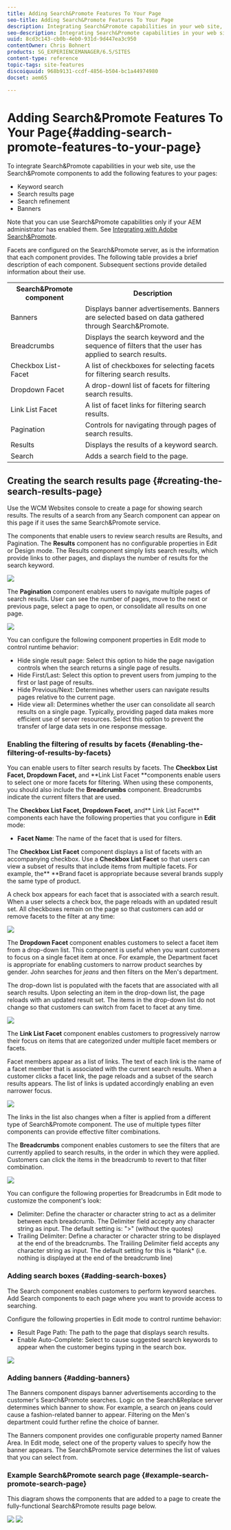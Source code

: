```yaml
---
title: Adding Search&Promote Features To Your Page
seo-title: Adding Search&Promote Features To Your Page
description: Integrating Search&Promote capabilities in your web site, you can use the Search&Promote components to add features to your pages such as keyword search, search results page search refinement, and banners.
seo-description: Integrating Search&Promote capabilities in your web site, you can use the Search&Promote components to add features to your pages such as keyword search, search results page search refinement, and banners.
uuid: 8cd3c143-cb0b-4eb0-931d-9d447ea3c950
contentOwner: Chris Bohnert
products: SG_EXPERIENCEMANAGER/6.5/SITES
content-type: reference
topic-tags: site-features
discoiquuid: 968b9131-ccdf-4856-b504-bc1a44974980
docset: aem65

---
```


# Adding Search&Promote Features To Your Page{#adding-search-promote-features-to-your-page}

To integrate Search&Promote capabilities in your web site, use the Search&Promote components to add the following features to your pages:

* Keyword search  
* Search results page
* Search refinement
* Banners

Note that you can use Search&Promote capabilities only if your AEM administrator has enabled them. See [Integrating with Adobe Search&Promote](../../../sites/administering/using/search-and-promote.md).

Facets are configured on the Search&Promote server, as is the information that each component provides. The following table provides a brief description of each component. Subsequent sections provide detailed information about their use.

<table>
 <tbody> 
  <tr> 
   <th>Search&amp;Promote component</th> 
   <th>Description</th> 
  </tr> 
  <tr> 
   <td>Banners</td> 
   <td>Displays banner advertisements. Banners are selected based on data gathered through Search&amp;Promote.<br /> </td> 
  </tr> 
  <tr> 
   <td>Breadcrumbs</td> 
   <td>Displays the search keyword and the sequence of filters that the user has applied to search results.</td> 
  </tr> 
  <tr> 
   <td>Checkbox List-Facet</td> 
   <td>A list of checkboxes for selecting facets for filtering search results.</td> 
  </tr> 
  <tr> 
   <td>Dropdown Facet</td> 
   <td>A drop-downl list of facets for filtering search results.</td> 
  </tr> 
  <tr> 
   <td>Link List Facet</td> 
   <td>A list of facet links for filtering search results.</td> 
  </tr> 
  <tr> 
   <td>Pagination</td> 
   <td>Controls for navigating through pages of search results.</td> 
  </tr> 
  <tr> 
   <td>Results</td> 
   <td>Displays the results of a keyword search.</td> 
  </tr> 
  <tr> 
   <td>Search</td> 
   <td>Adds a search field to the page.</td> 
  </tr> 
 </tbody> 
</table>

## Creating the search results page {#creating-the-search-results-page}

Use the WCM Websites console to create a page for showing search results. The results of a search from any Search component can appear on this page if it uses the same Search&Promote service.

The components that enable users to review search results are Results, and Pagination. The **Results** component has no configurable properties in Edit or Design mode. The Results component simply lists search results, which provide links to other pages, and displays the number of results for the search keyword.

![](assets/srchresultscomp.png)

The **Pagination** component enables users to navigate multiple pages of search results. User can see the number of pages, move to the next or previous page, select a page to open, or consolidate all results on one page.

![](assets/srchpagination.png)

You can configure the following component properties in Edit mode to control runtime behavior:

* Hide single result page: Select this option to hide the page navigation controls when the search returns a single page of results.  
* Hide First/Last: Select this option to prevent users from jumping to the first or last page of results.  
* Hide Previous/Next: Determines whether users can navigate results pages relative to the current page.  
* Hide view all: Determines whether the user can consolidate all search results on a single page. Typically, providing paged data makes more efficient use of server resources. Select this option to prevent the transfer of large data sets in one response message.

### Enabling the filtering of results by facets {#enabling-the-filtering-of-results-by-facets}

You can enable users to filter search results by facets. The **Checkbox List Facet, Dropdown Facet,** and **Link List Facet **components enable users to select one or more facets for filtering. When using these components, you should also include the **Breadcrumbs** component. Breadcrumbs indicate the current filters that are used.

The **Checkbox List Facet, Dropdown Facet,** and** Link List Facet** components each have the following properties that you configure in **Edit** mode:

* **Facet Name**: The name of the facet that is used for filters.

The **Checkbox List Facet** component displays a list of facets with an accompanying checkbox. Use a **Checkbox List Facet** so that users can view a subset of results that include items from multiple facets. For example, the** **Brand facet is appropriate because several brands supply the same type of product.

A check box appears for each facet that is associated with a search result. When a user selects a check box, the page reloads with an updated result set. All checkboxes remain on the page so that customers can add or remove facets to the filter at any time:

![](assets/sandpcheckboxcomp.png)

The **Dropdown Facet** component enables customers to select a facet item from a drop-down list. This component is useful when you want customers to focus on a single facet item at once. For example, the Department facet is appropriate for enabling customers to narrow product searches by gender. John searches for *jeans* and then filters on the Men's department.

The drop-down list is populated with the facets that are associated with all search results. Upon selecting an item in the drop-down list, the page reloads with an updated result set. The items in the drop-down list do not change so that customers can switch from facet to facet at any time.

![](assets/sandpdropdowndepartment.png)

The **Link List Facet** component enables customers to progressively narrow their focus on items that are categorized under multiple facet members or facets.

Facet members appear as a list of links. The text of each link is the name of a facet member that is associated with the current search results. When a customer clicks a facet link, the page reloads and a subset of the search results appears. The list of links is updated accordingly enabling an even narrower focus. 

![](assets/sandplinklistcomp.png)

The links in the list also changes when a filter is applied from a different type of Search&Promote component. The use of multiple types filter components can provide effective filter combinations.

The **Breadcrumbs** component enables customers to see the filters that are currently applied to search results, in the order in which they were applied. Customers can click the items in the breadcrumb to revert to that filter combination. 

![](assets/sandpbreadcrumbcomp.png)

You can configure the following properties for Breadcrumbs in Edit mode to customize the component's look:

* Delimiter: Define the character or character string to act as a delimiter between each breadcrumb. The Delimiter field accepty any character string as input. The default setting is: "&gt;" (without the quotes)
* Trailing Delimiter: Define a character or character string to be displayed at the end of the breadcrumbs. The Traiiling Delimiter field accepts any character string as input. The default setting for this is &#42;blank&#42; (i.e. nothing is displayed at the end of the breadcrumb line)

### Adding search boxes {#adding-search-boxes}

The Search component enables customers to perform keyword searches. Add Search components to each page where you want to provide access to searching.

Configure the following properties in Edit mode to control runtime behavior:

* Result Page Path: The path to the page that displays search results.  
* Enable Auto-Complete: Select to cause suggested search keywords to appear when the customer begins typing in the search box.

![](assets/sandpsearchcomp.png) 

### Adding banners {#adding-banners}

The Banners component dispays banner advertisements according to the customer's Search&Promote searches. Logic on the Search&Replace server determines which banner to show. For example, a search on jeans could cause a fashion-related banner to appear. Filtering on the Men's department could further refine the choice of banner.

The Banners component provides one configurable property named Banner Area. In Edit mode, select one of the property values to specify how the banner appears. The Search&Promote service determines the list of values that you can select from.

### Example Search&Promote search page {#example-search-promote-search-page}

This diagram shows the components that are added to a page to create the fully-functional Search&Promote results page below.

![](assets/1328213789109.png) ![](assets/sandppageexample.png)

